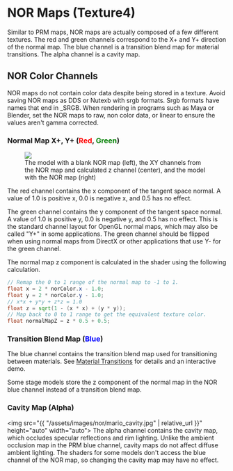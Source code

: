 ---
---
# NOR Maps (Texture4)
Similar to PRM maps, NOR maps are actually composed of a few different textures.
The red and green channels correspond to the X+ and Y+ direction of the normal map. 
The blue channel is a transition blend map for material transitions. 
The alpha channel is a cavity map. 

## NOR Color Channels
NOR maps do not contain color data despite being stored in a texture.
Avoid saving NOR maps as DDS or Nutexb with
srgb formats. Srgb formats have names that end in _SRGB. When rendering in programs such as Maya or Blender, set the NOR
maps to raw, non color data, or linear to ensure
the values aren't gamma corrected.

### Normal Map X+, Y+ (<span style="color:red">Red</span>, <span style="color:green">Green</span>)
<figure class="figure">
<img src="{{ "/assets/images/nor/mario_normal.jpg" | relative_url }}" height="auto" width="auto">
    <figcaption class="figure-caption text-center">The model with a blank NOR map (left), the XY channels from the NOR map and calculated z channel (center), and the model with the NOR map (right)</figcaption>
</figure>
The red channel contains the x component of the tangent space normal. A value of 1.0 is positive x, 0.0 is negative x, and 0.5 has no effect. 

The green channel contains the y component of the tangent space normal. 
A value of 1.0 is positive y, 0.0 is negative y, and 0.5 has no effect. 
This is the standard channel layout for OpenGL normal maps, which may also be called "Y+" in some applications. The green channel should be flipped when using normal maps from DirectX or other applications that use Y- for the green channel.

The normal map z component is calculated in the shader using the following calculation.
```glsl
// Remap the 0 to 1 range of the normal map to -1 to 1.
float x = 2 * norColor.x - 1.0;
float y = 2 * norColor.y - 1.0;
// x*x + y*y + z*z = 1.0
float z = sqrt(1 - (x * x) + (y * y));
// Map back to 0 to 1 range to get the equivalent texture color.
float normalMapZ = z * 0.5 + 0.5;
```
### Transition Blend Map (<span style="color:blue">Blue</span>)
The blue channel contains the transition blend map used for transitioning between materials. 
See [Material Transitions](material_transitions) for details and an interactive demo.

Some stage models store the z component of the normal map in the NOR blue channel instead of a transition blend map.

### Cavity Map (Alpha)
<img src="{{ "/assets/images/nor/mario_cavity.jpg" | relative_url }}" height="auto" width="auto">
The alpha channel contains the cavity map, which occludes specular reflections and rim lighting. 
Unlike the ambient occlusion map in the PRM blue channel, cavity maps do not affect diffuse ambient lighting.
The shaders for some models don't access the blue channel of the NOR map, so changing the cavity map may have no effect.